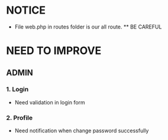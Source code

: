# NOTICE 
- File web.php in routes folder is our all route. ** BE CAREFUL
# NEED TO IMPROVE
## ADMIN
### 1. Login 
- Need validation in login form

### 2. Profile
- Need notification when change password successfully 


